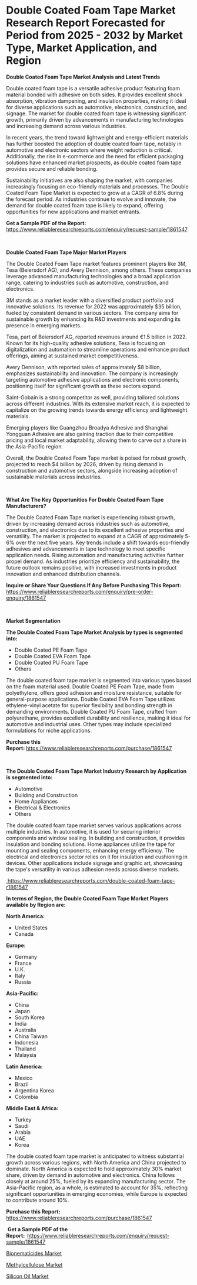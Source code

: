 <p><h1>Double Coated Foam Tape Market Research Report Forecasted for Period from 2025 -  2032 by Market Type, Market Application, and Region</h1></p><p><strong>Double Coated Foam Tape Market Analysis and Latest Trends</strong></p>
<p><p>Double coated foam tape is a versatile adhesive product featuring foam material bonded with adhesive on both sides. It provides excellent shock absorption, vibration dampening, and insulation properties, making it ideal for diverse applications such as automotive, electronics, construction, and signage. The market for double coated foam tape is witnessing significant growth, primarily driven by advancements in manufacturing technologies and increasing demand across various industries.</p><p>In recent years, the trend toward lightweight and energy-efficient materials has further boosted the adoption of double coated foam tape, notably in automotive and electronic sectors where weight reduction is critical. Additionally, the rise in e-commerce and the need for efficient packaging solutions have enhanced market prospects, as double coated foam tape provides secure and reliable bonding. </p><p>Sustainability initiatives are also shaping the market, with companies increasingly focusing on eco-friendly materials and processes. The Double Coated Foam Tape Market is expected to grow at a CAGR of 6.8% during the forecast period. As industries continue to evolve and innovate, the demand for double coated foam tape is likely to expand, offering opportunities for new applications and market entrants.</p></p>
<p><strong>Get a Sample PDF of the Report:&nbsp;</strong> <a href="https://www.reliableresearchreports.com/enquiry/request-sample/1861547?utm_campaign=102&utm_medium=2&utm_source=Github&utm_content=ia&utm_term=30012025&utm_id=double-coated-foam-tape">https://www.reliableresearchreports.com/enquiry/request-sample/1861547</a></p>
<p>&nbsp;</p>
<p><strong>Double Coated Foam Tape Major Market Players</strong></p>
<p><p>The Double Coated Foam Tape market features prominent players like 3M, Tesa (Beiersdorf AG), and Avery Dennison, among others. These companies leverage advanced manufacturing technologies and a broad application range, catering to industries such as automotive, construction, and electronics.</p><p>3M stands as a market leader with a diversified product portfolio and innovative solutions. Its revenue for 2022 was approximately $35 billion, fueled by consistent demand in various sectors. The company aims for sustainable growth by enhancing its R&D investments and expanding its presence in emerging markets.</p><p>Tesa, part of Beiersdorf AG, reported revenues around €1.5 billion in 2022. Known for its high-quality adhesive solutions, Tesa is focusing on digitalization and automation to streamline operations and enhance product offerings, aiming at sustained market competitiveness.</p><p>Avery Dennison, with reported sales of approximately $8 billion, emphasizes sustainability and innovation. The company is increasingly targeting automotive adhesive applications and electronic components, positioning itself for significant growth as these sectors expand.</p><p>Saint-Gobain is a strong competitor as well, providing tailored solutions across different industries. With its extensive market reach, it is expected to capitalize on the growing trends towards energy efficiency and lightweight materials.</p><p>Emerging players like Guangzhou Broadya Adhesive and Shanghai Yongguan Adhesive are also gaining traction due to their competitive pricing and local market adaptability, allowing them to carve out a share in the Asia-Pacific region.</p><p>Overall, the Double Coated Foam Tape market is poised for robust growth, projected to reach $4 billion by 2026, driven by rising demand in construction and automotive sectors, alongside increasing adoption of sustainable materials across industries.</p></p>
<p>&nbsp;</p>
<p><strong>What Are The Key Opportunities For Double Coated Foam Tape Manufacturers?</strong></p>
<p><p>The Double Coated Foam Tape market is experiencing robust growth, driven by increasing demand across industries such as automotive, construction, and electronics due to its excellent adhesive properties and versatility. The market is projected to expand at a CAGR of approximately 5-6% over the next five years. Key trends include a shift towards eco-friendly adhesives and advancements in tape technology to meet specific application needs. Rising automation and manufacturing activities further propel demand. As industries prioritize efficiency and sustainability, the future outlook remains positive, with increased investments in product innovation and enhanced distribution channels.</p></p>
<p><strong>Inquire or Share Your Questions If Any Before Purchasing This Report:</strong> <a href="https://www.reliableresearchreports.com/enquiry/pre-order-enquiry/1861547?utm_campaign=102&utm_medium=2&utm_source=Github&utm_content=ia&utm_term=30012025&utm_id=double-coated-foam-tape">https://www.reliableresearchreports.com/enquiry/pre-order-enquiry/1861547</a></p>
<p>&nbsp;</p>
<p><strong>Market Segmentation</strong></p>
<p><strong>The Double Coated Foam Tape Market Analysis by types is segmented into:</strong></p>
<p><ul><li>Double Coated PE Foam Tape</li><li>Double Coated EVA Foam Tape</li><li>Double Coated PU Foam Tape</li><li>Others</li></ul></p>
<p><p>The double coated foam tape market is segmented into various types based on the foam material used. Double Coated PE Foam Tape, made from polyethylene, offers good adhesion and moisture resistance, suitable for general-purpose applications. Double Coated EVA Foam Tape utilizes ethylene-vinyl acetate for superior flexibility and bonding strength in demanding environments. Double Coated PU Foam Tape, crafted from polyurethane, provides excellent durability and resilience, making it ideal for automotive and industrial uses. Other types may include specialized formulations for niche applications.</p></p>
<p><strong>Purchase this Report:&nbsp;</strong><a href="https://www.reliableresearchreports.com/purchase/1861547?utm_campaign=102&utm_medium=2&utm_source=Github&utm_content=ia&utm_term=30012025&utm_id=double-coated-foam-tape">https://www.reliableresearchreports.com/purchase/1861547</a></p>
<p>&nbsp;</p>
<p><strong>The Double Coated Foam Tape Market Industry Research by Application is segmented into:</strong></p>
<p><ul><li>Automotive</li><li>Building and Construction</li><li>Home Appliances</li><li>Electrical & Electronics</li><li>Others</li></ul></p>
<p><p>The double coated foam tape market serves various applications across multiple industries. In automotive, it is used for securing interior components and window sealing. In building and construction, it provides insulation and bonding solutions. Home appliances utilize the tape for mounting and sealing components, enhancing energy efficiency. The electrical and electronics sector relies on it for insulation and cushioning in devices. Other applications include signage and graphic art, showcasing the tape's versatility in various adhesion needs across diverse markets.</p></p>
<p><a href="https://www.reliableresearchreports.com/double-coated-foam-tape-r1861547?utm_campaign=102&utm_medium=2&utm_source=Github&utm_content=ia&utm_term=30012025&utm_id=double-coated-foam-tape">&nbsp;https://www.reliableresearchreports.com/double-coated-foam-tape-r1861547</a></p>
<p><strong>In terms of Region, the Double Coated Foam Tape Market Players available by Region are:</strong></p>
<p>
    <p> <strong> North America: </strong>
        <ul>
            <li>United States</li>
            <li>Canada</li>
        </ul>
        </p> 
    <p> <strong> Europe: </strong>
        <ul>
            <li>Germany</li>
            <li>France</li>
            <li>U.K.</li>
            <li>Italy</li>
            <li>Russia</li>
        </ul>
        </p> 
    <p> <strong> Asia-Pacific: </strong>
        <ul>
            <li>China</li>
            <li>Japan</li>
            <li>South Korea</li>
            <li>India</li>
            <li>Australia</li>
            <li>China Taiwan</li>
            <li>Indonesia</li>
            <li>Thailand</li>
            <li>Malaysia</li>
        </ul>
        </p> 
    <p> <strong> Latin America: </strong>
        <ul>
            <li>Mexico</li>
            <li>Brazil</li>
            <li>Argentina Korea</li>
            <li>Colombia</li>
        </ul>
        </p> 
    <p> <strong> Middle East & Africa: </strong>
        <ul>
            <li>Turkey</li>
            <li>Saudi</li>
            <li>Arabia</li>
            <li>UAE</li>
            <li>Korea</li>
        </ul>
    </p>
    </p>
<p><p>The double coated foam tape market is anticipated to witness substantial growth across various regions, with North America and China projected to dominate. North America is expected to hold approximately 30% market share, driven by demand in automotive and electronics. China follows closely at around 25%, fueled by its expanding manufacturing sector. The Asia-Pacific region, as a whole, is estimated to account for 35%, reflecting significant opportunities in emerging economies, while Europe is expected to contribute around 10%.</p></p>
<p><strong>Purchase this Report: </strong><a href="https://www.reliableresearchreports.com/purchase/1861547?utm_campaign=102&utm_medium=2&utm_source=Github&utm_content=ia&utm_term=30012025&utm_id=double-coated-foam-tape">https://www.reliableresearchreports.com/purchase/1861547</a></p>
<p>&nbsp;<strong>Get a Sample PDF of the Report:&nbsp;&nbsp;</strong><a href="https://www.reliableresearchreports.com/enquiry/request-sample/1861547?utm_campaign=102&utm_medium=2&utm_source=Github&utm_content=ia&utm_term=30012025&utm_id=double-coated-foam-tape">https://www.reliableresearchreports.com/enquiry/request-sample/1861547</a></p>
<p><strong></strong></p>
<p><p><a href="https://github.com/nkbaroga/Market-Research-Report-List-1/blob/main/bionematicides-market.md?utm_campaign=102&utm_medium=2&utm_source=Github&utm_content=ia&utm_term=30012025&utm_id=double-coated-foam-tape">Bionematicides Market</a></p><p><a href="https://github.com/elvutedipela/Market-Research-Report-List-1/blob/main/methylcellulose-market.md?utm_campaign=102&utm_medium=2&utm_source=Github&utm_content=ia&utm_term=30012025&utm_id=double-coated-foam-tape">Methylcellulose Market</a></p><p><a href="https://github.com/ritooesiaba/Market-Research-Report-List-1/blob/main/silicon-oil-market.md?utm_campaign=102&utm_medium=2&utm_source=Github&utm_content=ia&utm_term=30012025&utm_id=double-coated-foam-tape">Silicon Oil Market</a></p></p>
